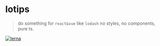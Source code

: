 # lotips
> do something for `react&vue` like `lodash`
> no styles, no components, pure ts.

[![lerna](https://img.shields.io/badge/maintained%20with-lerna-cc00ff.svg)](https://lerna.js.org/)